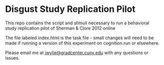 # Disgust Study Replication Pilot
This repo contains the script and stimuli necessary to run a behavioral study replication pilot of Sherman & Clore 2012 online

The file labeled index.html is the task file - small changes will need to be made if running a version of this experiment on cognition.run or elsewhere. 

Please email me at jwylie@gradcenter.cuny.edu with any questions or issues. 
